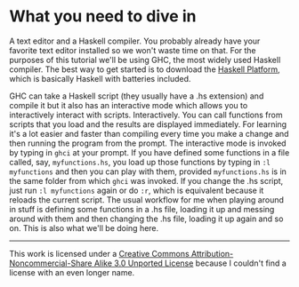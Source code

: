 # What you need to dive in

A text editor and a Haskell compiler. You probably already have your favorite text editor installed so we won't waste time on that. For the purposes of this tutorial we'll be using GHC, the most widely used Haskell compiler. The best way to get started is to download the [Haskell Platform](https://www.haskell.org/platform/), which is basically Haskell with batteries included.

GHC can take a Haskell script (they usually have a .hs extension) and compile it but it also has an interactive mode which allows you to interactively interact with scripts. Interactively. You can call functions from scripts that you load and the results are displayed immediately. For learning it's a lot easier and faster than compiling every time you make a change and then running the program from the prompt. The interactive mode is invoked by typing in `ghci` at your prompt. If you have defined some functions in a file called, say, `myfunctions.hs`, you load up those functions by typing in `:l myfunctions` and then you can play with them, provided `myfunctions.hs` is in the same folder from which `ghci` was invoked. If you change the .hs script, just run `:l myfunctions` again or do `:r`, which is equivalent because it reloads the current script. The usual workflow for me when playing around in stuff is defining some functions in a .hs file, loading it up and messing around with them and then changing the .hs file, loading it up again and so on. This is also what we'll be doing here. 

---
This work is licensed under a [Creative Commons Attribution-Noncommercial-Share Alike 3.0 Unported License](https://creativecommons.org/licenses/by-nc-sa/3.0/) because I couldn't find a license with an even longer name. 